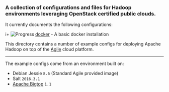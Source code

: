 ### A collection of configurations and files for Hadoop environments leveraging OpenStack certified public clouds.

It currently documents the following configurations:

i+ ![Progress](http://progressed.io/bar/100)   [docker](/roles/docker) - A basic docker installation

This directory contains a number of example configs for deploying Apache Hadoop on top of the [Agile](http://www.internap.com/cloud/public-cloud/) cloud platform.

--- 

The example configs come from an environment built on:

* Debian Jessie `8.6` (Standard Agile provided image)
* Salt `2016.3.1`
* [Apache Bigtop](https://cwiki.apache.org/confluence/display/BIGTOP/Bigtop+1.1.0+Release)  `1.1` 
